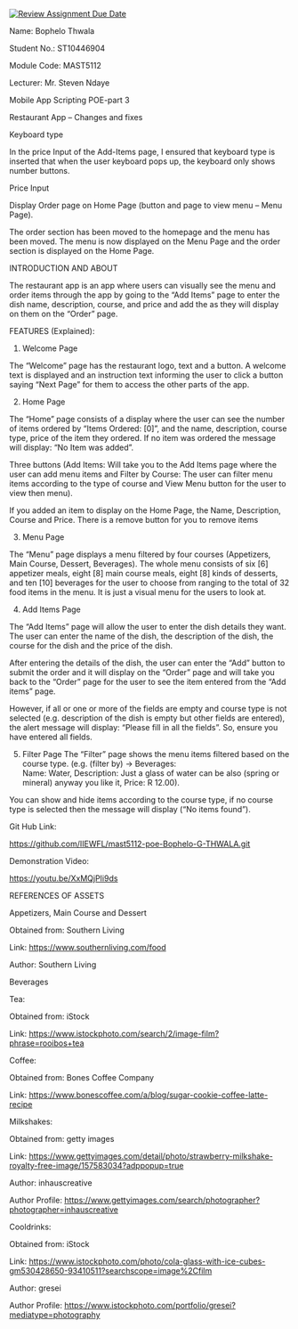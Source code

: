 [![Review Assignment Due Date](https://classroom.github.com/assets/deadline-readme-button-22041afd0340ce965d47ae6ef1cefeee28c7c493a6346c4f15d667ab976d596c.svg)](https://classroom.github.com/a/2xEWLklS)

Name: Bophelo Thwala

Student No.: ST10446904

Module Code: MAST5112

Lecturer: Mr. Steven Ndaye

Mobile App Scripting POE-part 3








Restaurant App – Changes and fixes 

Keyboard type
     
In the price Input of the Add-Items page, I ensured that keyboard type is inserted that when the user keyboard pops up, the keyboard only shows number buttons.  

Price Input
 
 <View>
    <TextInput style={styles.inputs} keyboardType="numeric" placeholder='Enter the price' onChangeText={setPrice} value={price} />
</View>       

Display Order page on Home Page (button and page to view menu – Menu Page).

The order section has been moved to the homepage and the menu has been moved. The menu is now displayed on the Menu Page and the order section is displayed on the Home Page.


 


INTRODUCTION AND ABOUT

The restaurant app is an app where users can visually see the menu and order items through the app by going to the “Add Items” page to enter the dish name, description, course, and price and add the as they will display on them on the “Order” page.

FEATURES (Explained):



 


1.	Welcome Page

The “Welcome” page has the restaurant logo, text and a button. A welcome text is displayed and an instruction text informing the user to click a button saying “Next Page” for them to access the other parts of the app.



2.	Home Page

The “Home” page consists of a display where the user can see the number of items ordered by “Items Ordered: [0]”, and the name, description, course type, price of the item they ordered. If no item was ordered the message will display: “No Item was added”. 

Three buttons (Add Items: Will take you to the Add Items page where the user can add menu items and Filter by Course: The user can filter menu items according to the type of course and View Menu button for the user to view then menu).

If you added an item to display on the Home Page, the Name, Description, Course and Price. There is a remove button for you to remove items



3.	Menu Page


The “Menu” page displays a menu filtered by four courses (Appetizers, Main Course, Dessert, Beverages). The whole menu consists of six [6] appetizer meals, eight [8] main course meals, eight [8] kinds of desserts, and ten [10] beverages for the user to choose from ranging to the total of 32 food items in the menu. It is just a visual menu for the users to look at.




4.	Add Items Page

The “Add Items” page will allow the user to enter the dish details they want. The user can enter the name of the dish, the description of the dish, the course for the dish and the price of the dish.

After entering the details of the dish, the user can enter the “Add” button to submit the order and it will display on the “Order” page and will take you back to the “Order” page for the user to see the item entered from the “Add items” page.

However, if all or one or more of the fields are empty and course type is not selected (e.g. description of the dish is empty but other fields are entered), the alert message will display: “Please fill in all the fields”. So, ensure you have entered all fields.


 
5.	Filter Page 
The “Filter” page shows the menu items filtered based on the course type.
(e.g. (filter by) -> Beverages:  
Name: Water, Description: Just a glass of water can be also (spring or mineral) anyway you like it, Price: R 12.00).

You can show and hide items according to the course type, if no course type is selected then the message will display (“No items found”).



Git Hub Link:

https://github.com/IIEWFL/mast5112-poe-Bophelo-G-THWALA.git


Demonstration Video:

https://youtu.be/XxMQjPIi9ds






REFERENCES OF ASSETS

  Appetizers, Main Course and Dessert

Obtained from: Southern Living

Link: https://www.southernliving.com/food

Author: Southern Living


Beverages

Tea: 
    
Obtained from: iStock

Link: https://www.istockphoto.com/search/2/image-film?phrase=rooibos+tea


Coffee: 

Obtained from: Bones Coffee Company

 Link: https://www.bonescoffee.com/a/blog/sugar-cookie-coffee-latte-recipe


Milkshakes: 

Obtained from: getty images

Link: https://www.gettyimages.com/detail/photo/strawberry-milkshake-royalty-free-image/157583034?adppopup=true

Author: inhauscreative

Author Profile: https://www.gettyimages.com/search/photographer?photographer=inhauscreative

    
Cooldrinks: 

Obtained from: iStock

Link: https://www.istockphoto.com/photo/cola-glass-with-ice-cubes-gm530428650-93410511?searchscope=image%2Cfilm

 Author: gresei

 Author Profile: https://www.istockphoto.com/portfolio/gresei?mediatype=photography
